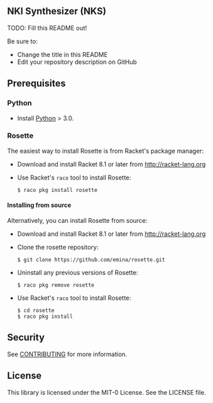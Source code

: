 ## NKI Synthesizer (NKS)

TODO: Fill this README out!

Be sure to:

* Change the title in this README
* Edit your repository description on GitHub




## Prerequisites

### Python
- Install [Python](https://www.python.org/downloads/) > 3.0.

### Rosette

The easiest way to install Rosette is from Racket's package manager:

* Download and install Racket 8.1 or later from http://racket-lang.org

* Use Racket's `raco` tool to install Rosette:

  `$ raco pkg install rosette`   

#### Installing from source

Alternatively, you can install Rosette from source:

* Download and install Racket 8.1 or later from http://racket-lang.org

* Clone the rosette repository:

  `$ git clone https://github.com/emina/rosette.git`

* Uninstall any previous versions of Rosette:

  `$ raco pkg remove rosette`
  
* Use Racket's `raco` tool to install Rosette:

  `$ cd rosette`  
  `$ raco pkg install`  


## Security

See [CONTRIBUTING](CONTRIBUTING.md#security-issue-notifications) for more information.

## License

This library is licensed under the MIT-0 License. See the LICENSE file.

